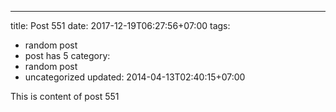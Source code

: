 ---
title: Post 551
date: 2017-12-19T06:27:56+07:00
tags:
  - random post
  - post has 5
category:
  - random post
  - uncategorized
updated: 2014-04-13T02:40:15+07:00

This is content of post 551